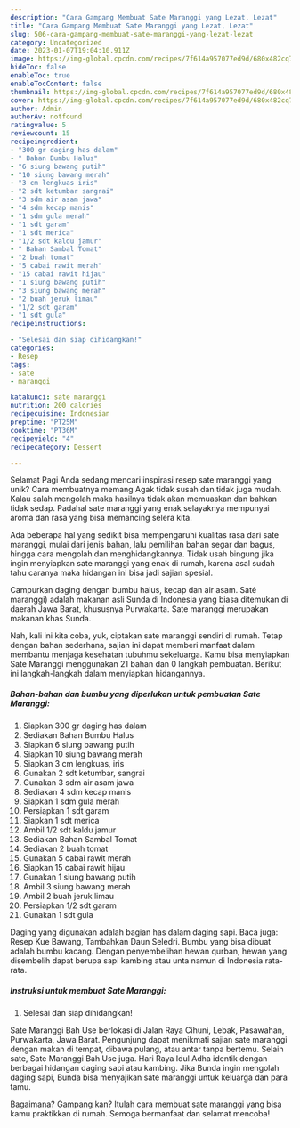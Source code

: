 ```yaml
---
description: "Cara Gampang Membuat Sate Maranggi yang Lezat, Lezat"
title: "Cara Gampang Membuat Sate Maranggi yang Lezat, Lezat"
slug: 506-cara-gampang-membuat-sate-maranggi-yang-lezat-lezat
category: Uncategorized
date: 2023-01-07T19:04:10.911Z
image: https://img-global.cpcdn.com/recipes/7f614a957077ed9d/680x482cq70/sate-maranggi-foto-resep-utama.jpg
hideToc: false
enableToc: true
enableTocContent: false
thumbnail: https://img-global.cpcdn.com/recipes/7f614a957077ed9d/680x482cq70/sate-maranggi-foto-resep-utama.jpg
cover: https://img-global.cpcdn.com/recipes/7f614a957077ed9d/680x482cq70/sate-maranggi-foto-resep-utama.jpg
author: Admin
authorAv: notfound
ratingvalue: 5
reviewcount: 15
recipeingredient:
- "300 gr daging has dalam"
- " Bahan Bumbu Halus"
- "6 siung bawang putih"
- "10 siung bawang merah"
- "3 cm lengkuas iris"
- "2 sdt ketumbar sangrai"
- "3 sdm air asam jawa"
- "4 sdm kecap manis"
- "1 sdm gula merah"
- "1 sdt garam"
- "1 sdt merica"
- "1/2 sdt kaldu jamur"
- " Bahan Sambal Tomat"
- "2 buah tomat"
- "5 cabai rawit merah"
- "15 cabai rawit hijau"
- "1 siung bawang putih"
- "3 siung bawang merah"
- "2 buah jeruk limau"
- "1/2 sdt garam"
- "1 sdt gula"
recipeinstructions:

- "Selesai dan siap dihidangkan!"
categories:
- Resep
tags:
- sate
- maranggi

katakunci: sate maranggi 
nutrition: 200 calories
recipecuisine: Indonesian
preptime: "PT25M"
cooktime: "PT36M"
recipeyield: "4"
recipecategory: Dessert

---
```



Selamat Pagi Anda sedang mencari inspirasi resep sate maranggi yang unik? Cara membuatnya memang Agak tidak susah dan tidak juga mudah. Kalau salah mengolah maka hasilnya tidak akan memuaskan dan bahkan tidak sedap. Padahal sate maranggi yang enak selayaknya mempunyai aroma dan rasa yang bisa memancing selera kita.


Ada beberapa hal yang sedikit bisa mempengaruhi kualitas rasa dari sate maranggi, mulai dari jenis bahan, lalu pemilihan bahan segar dan bagus, hingga cara mengolah dan menghidangkannya. Tidak usah bingung jika ingin menyiapkan sate maranggi yang enak di rumah, karena asal sudah tahu caranya maka hidangan ini bisa jadi sajian spesial.

Campurkan daging dengan bumbu halus, kecap dan air asam. Saté maranggi) adalah makanan asli Sunda di Indonesia yang biasa ditemukan di daerah Jawa Barat, khususnya Purwakarta. Sate maranggi merupakan makanan khas Sunda.


Nah, kali ini kita coba, yuk, ciptakan sate maranggi sendiri di rumah. Tetap dengan bahan sederhana, sajian ini dapat memberi manfaat dalam membantu menjaga kesehatan tubuhmu sekeluarga. Kamu bisa menyiapkan Sate Maranggi menggunakan 21 bahan dan 0 langkah pembuatan. Berikut ini langkah-langkah dalam menyiapkan hidangannya.

<!--inarticleads1-->

##### Bahan-bahan dan bumbu yang diperlukan untuk pembuatan Sate Maranggi:

1. Siapkan 300 gr daging has dalam
1. Sediakan  Bahan Bumbu Halus
1. Siapkan 6 siung bawang putih
1. Siapkan 10 siung bawang merah
1. Siapkan 3 cm lengkuas, iris
1. Gunakan 2 sdt ketumbar, sangrai
1. Gunakan 3 sdm air asam jawa
1. Sediakan 4 sdm kecap manis
1. Siapkan 1 sdm gula merah
1. Persiapkan 1 sdt garam
1. Siapkan 1 sdt merica
1. Ambil 1/2 sdt kaldu jamur
1. Sediakan  Bahan Sambal Tomat
1. Sediakan 2 buah tomat
1. Gunakan 5 cabai rawit merah
1. Siapkan 15 cabai rawit hijau
1. Gunakan 1 siung bawang putih
1. Ambil 3 siung bawang merah
1. Ambil 2 buah jeruk limau
1. Persiapkan 1/2 sdt garam
1. Gunakan 1 sdt gula


Daging yang digunakan adalah bagian has dalam daging sapi. Baca juga: Resep Kue Bawang, Tambahkan Daun Seledri. Bumbu yang bisa dibuat adalah bumbu kacang. Dengan penyembelihan hewan qurban, hewan yang disembelih dapat berupa sapi kambing atau unta namun di Indonesia rata-rata. 

<!--inarticleads2-->

##### Instruksi untuk membuat Sate Maranggi:


1. Selesai dan siap dihidangkan!

Sate Maranggi Bah Use berlokasi di Jalan Raya Cihuni, Lebak, Pasawahan, Purwakarta, Jawa Barat. Pengunjung dapat menikmati sajian sate maranggi dengan makan di tempat, dibawa pulang, atau antar tanpa bertemu. Selain sate, Sate Maranggi Bah Use juga. Hari Raya Idul Adha identik dengan berbagai hidangan daging sapi atau kambing. Jika Bunda ingin mengolah daging sapi, Bunda bisa menyajikan sate maranggi untuk keluarga dan para tamu. 

Bagaimana? Gampang kan? Itulah cara membuat sate maranggi yang bisa kamu praktikkan di rumah. Semoga bermanfaat dan selamat mencoba!
